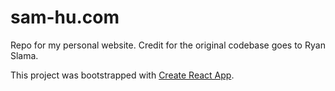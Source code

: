 # sam-hu.com

Repo for my personal website. Credit for the original codebase goes to Ryan Slama.

This project was bootstrapped with [Create React App](https://github.com/facebook/create-react-app).
